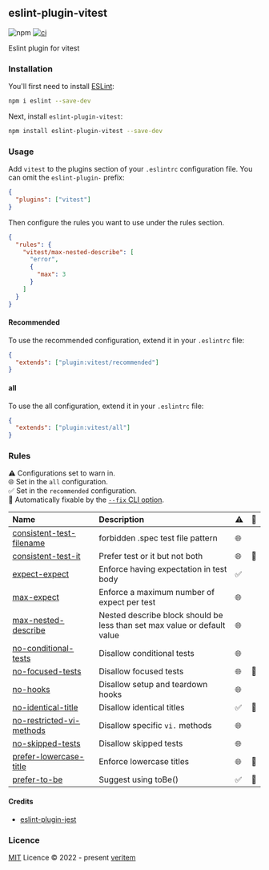 ## eslint-plugin-vitest

![npm](https://img.shields.io/npm/v/eslint-plugin-vitest)
[![ci](https://github.com/veritem/eslint-plugin-vitest/actions/workflows/ci.yml/badge.svg?branch=main)](https://github.com/veritem/eslint-plugin-vitest/actions/workflows/ci.yml)

Eslint plugin for vitest

### Installation

You'll first need to install [ESLint](https://eslint.org/):

```sh
npm i eslint --save-dev
```

Next, install `eslint-plugin-vitest`:

```sh
npm install eslint-plugin-vitest --save-dev
```

### Usage

Add `vitest` to the plugins section of your `.eslintrc` configuration file. You can omit the `eslint-plugin-` prefix:

```json
{
  "plugins": ["vitest"]
}
```

Then configure the rules you want to use under the rules section.

```json
{
  "rules": {
    "vitest/max-nested-describe": [
      "error",
      {
        "max": 3
      }
    ]
  }
}
```

#### Recommended

To use the recommended configuration, extend it in your `.eslintrc` file:

```json
{
  "extends": ["plugin:vitest/recommended"]
}
```

#### all

To use the all configuration, extend it in your `.eslintrc` file:

```json
{
  "extends": ["plugin:vitest/all"]
}
```

### Rules

<!-- begin auto-generated rules list -->

⚠️ Configurations set to warn in.\
🌐 Set in the `all` configuration.\
✅ Set in the `recommended` configuration.\
🔧 Automatically fixable by the [`--fix` CLI option](https://eslint.org/docs/user-guide/command-line-interface#--fix).

| Name                                                               | Description                                                              | ⚠️ | 🔧 |
| :----------------------------------------------------------------- | :----------------------------------------------------------------------- | :- | :- |
| [consistent-test-filename](docs/rules/consistent-test-filename.md) | forbidden .spec test file pattern                                        | 🌐 |    |
| [consistent-test-it](docs/rules/consistent-test-it.md)             | Prefer test or it but not both                                           | 🌐 | 🔧 |
| [expect-expect](docs/rules/expect-expect.md)                       | Enforce having expectation in test body                                  | ✅  |    |
| [max-expect](docs/rules/max-expect.md)                             | Enforce a maximum number of expect per test                              | 🌐 |    |
| [max-nested-describe](docs/rules/max-nested-describe.md)           | Nested describe block should be less than set max value or default value | 🌐 |    |
| [no-conditional-tests](docs/rules/no-conditional-tests.md)         | Disallow conditional tests                                               | 🌐 |    |
| [no-focused-tests](docs/rules/no-focused-tests.md)                 | Disallow focused tests                                                   | 🌐 | 🔧 |
| [no-hooks](docs/rules/no-hooks.md)                                 | Disallow setup and teardown hooks                                        | 🌐 |    |
| [no-identical-title](docs/rules/no-identical-title.md)             | Disallow identical titles                                                | ✅  | 🔧 |
| [no-restricted-vi-methods](docs/rules/no-restricted-vi-methods.md) | Disallow specific `vi.` methods                                          | 🌐 |    |
| [no-skipped-tests](docs/rules/no-skipped-tests.md)                 | Disallow skipped tests                                                   | 🌐 |    |
| [prefer-lowercase-title](docs/rules/prefer-lowercase-title.md)     | Enforce lowercase titles                                                 | 🌐 | 🔧 |
| [prefer-to-be](docs/rules/prefer-to-be.md)                         | Suggest using toBe()                                                     | ✅  | 🔧 |

<!-- end auto-generated rules list -->

#### Credits

- [eslint-plugin-jest](https://github.com/jest-community/eslint-plugin-jest)

### Licence

[MIT](https://github.com/veritem/eslint-plugin-vitest/blob/main/LICENSE) Licence &copy; 2022 - present [veritem](https://github.com/veritem)
